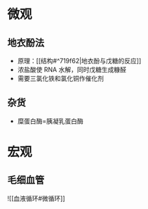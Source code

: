 # 微观
## 地衣酚法
- 原理：[[结构#^719f62|地衣酚与戊糖的反应]]
- 浓盐酸使 RNA 水解，同时戊糖生成糠醛
- 需要三氯化铁和氯化铜作催化剂
## 杂货
- 糜蛋白酶=胰凝乳蛋白酶
# 宏观
## 毛细血管
![[血液循环#微循环]]
